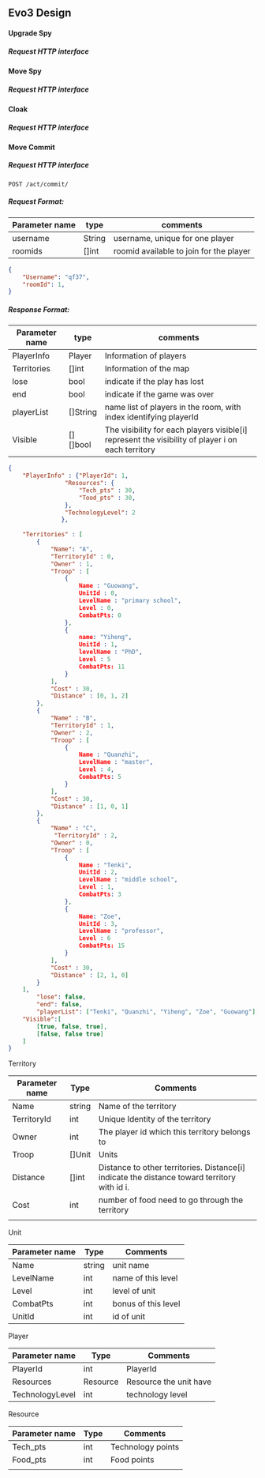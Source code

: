 ## Evo3 Design

#### Upgrade Spy
##### Request HTTP interface
#### Move Spy
##### Request HTTP interface
#### Cloak
##### Request HTTP interface
#### Move Commit

##### Request HTTP interface

```http
POST /act/commit/
```
##### Request Format:
| Parameter name | type   | comments                                |
| -------------- | ------ | --------------------------------------- |
| username       | String | username, unique for one player         |
| roomids        | []int  | roomid available to join for the player |
```json
{
    "Username": "qf37",
    "roomId": 1,
}
```
##### Response Format:
| Parameter name | type         | comments                                                     |
| -------------- | ------------ | ------------------------------------------------------------ |
| PlayerInfo     | Player       | Information of players                                       |
| Territories    | []int        | Information of the map                                       |
| lose           | bool         | indicate if the play has lost                                |
| end            | bool         | indicate if the game was over                                |
| playerList     | []String     | name list of players in the room, with index identifying playerId |
| Visible        | \[\]\[\]bool | The visibility for each players visible[i] represent the visibility of player i on each territory |

```json
{
    "PlayerInfo" : {"PlayerId": 1,
                "Resources": {
               		"Tech_pts" : 30,
                	"Tood_pts" : 30,
                },
                "TechnologyLevel": 2
               },
 
    "Territories" : [
        {
            "Name": "A",
            "TerritoryId" : 0,
            "Owner" : 1,
            "Troop" : [
                {
                    Name : "Guowang",
                    UnitId : 0,
                    LevelName : "primary school",
  					Level : 0,
                    CombatPts: 0
                },
                {
                    name: "Yiheng",
                    UnitId : 1,
                    levelName : "PhD",
                    Level : 5
                    CombatPts: 11
                }
            ],
            "Cost" : 30,
            "Distance" : [0, 1, 2]
        }, 
        {
            "Name" : "B",
            "TerritoryId" : 1,
            "Owner" : 2,
            "Troop" : [
                {
                    Name : "Quanzhi",
                    LevelName : "master",
  					Level : 4,
                    CombatPts: 5
                }
            ],
            "Cost" : 30,
            "Distance" : [1, 0, 1]
        },
        {
            "Name" : "C",
             "TerritoryId" : 2,
            "Owner" : 0,
            "Troop" : [
                {
                    Name : "Tenki",
                    UnitId : 2,
                    LevelName : "middle school",
  					Level : 1,
                    CombatPts: 3
                },
                {
                    Name: "Zoe",
                    UnitId : 3,
                    LevelName : "professor",
                    Level : 6
                    CombatPts: 15
                }
            ],
            "Cost" : 30,
            "Distance" : [2, 1, 0]
        }
    ],
        "lose": false,
        "end": false,
        "playerList": ["Tenki", "Quanzhi", "Yiheng", "Zoe", "Guowang"],
    "Visible":[
        [true, false, true],
        [false, false true]
    ]
}

```
Territory

| Parameter name | Type   | Comments                                                     |
| -------------- | ------ | ------------------------------------------------------------ |
| Name           | string | Name of the territory                                        |
| TerritoryId    | int    | Unique Identity of the territory                             |
| Owner          | int    | The player id which this territory belongs to                |
| Troop          | []Unit | Units                                                        |
| Distance       | []int  | Distance to other territories. Distance[i] indicate the distance toward territory with id i. |
| Cost           | int    | number of food need to go through the territory              |
|                |        |                                                              |

Unit

| Parameter name | Type   | Comments            |
| -------------- | ------ | ------------------- |
| Name           | string | unit name           |
| LevelName      | int    | name of this level  |
| Level          | int    | level of unit       |
| CombatPts      | int    | bonus of this level |
| UnitId         | int    | id of unit          |

Player

| Parameter name  | Type     | Comments               |
| --------------- | -------- | ---------------------- |
| PlayerId        | int      | PlayerId               |
| Resources       | Resource | Resource the unit have |
| TechnologyLevel | int      | technology level       |

Resource

| Parameter name | Type | Comments          |
| -------------- | ---- | ----------------- |
| Tech_pts       | int  | Technology points |
| Food_pts       | int  | Food points       |
|                |      |                   |